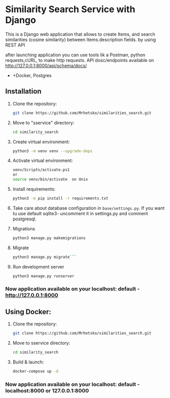 # Similarity Search Service with Django

This is a Django web application that allows to create Items, and search similarities (cosine similarity) between Items.description fields. by using REST API

after launching application you can use tools lik a Postman, python requests,cURL, to make http requests. API dosc/endpoints available on http://127.0.0.1:8000/api/schema/docs/

+ +Docker, Postgres


## Installation

1. Clone the repository:

   ```bash
   git clone https://github.com/Mrhetsko/similarities_search.git
   ```
2. Move to "sservice" directory:
   ```bash
   cd similarity_search
   ```

3. Create virtual environment:
   ```bash
   python3 -m venv venv --upgrade-deps
   ```
   
4. Activate virtual environment:
    ```bash
    venv/Scripts/activate.ps1
   or
   source venv/bin/activate  on Unix

   
5. Install requirements:
   ```bash
   python3 -m pip install -r requirements.txt
   ```
6. Take care about database configuration in ```base/settings.py```. If you want tu use default sqlite3- uncomment it in settings.py and comment postgresql.


7. Migrations
   ```bash
   python3 manage.py makemigrations
   ```

8. Migrate
   ```bash
   python3 manage.py migrate```
   
8. Run development server 
   ```bash
   python3 manage.py runserver
   ```
### Now application available on your localhost: default - http://127.0.0.1:8000


## Using Docker:

1. Clone the repository:

   ```bash
   git clone https://github.com/Mrhetsko/similarities_search.git
   ```
2. Move to sservice directory:
   ```bash
   cd similarity_search

3. Build & launch:
   ```bash
   docker-compose up -d
   ```



### Now application available on your localhost: default - localhost:8000 or 127.0.0.1:8000